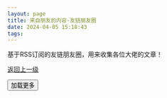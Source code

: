 ```yaml
---
layout: page
title: 来自朋友的内容-友链朋友圈
date: 2024-04-05 15:18:43
tags:
---
```


基于RSS订阅的友链朋友圈，用来收集各位大佬的文章！

[返回上一级](/link/)

<div class="message-friend">
    <link rel="stylesheet" type="text/css" href="/css/friend.css">
    <div id="messages-container"></div>
    <button id="load-more-btn">
        <span>
            加载更多
        </span>
    </button>
    <script type="text/javascript" src="/js/friend.js"></script>
</div>
